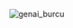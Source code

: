 ![genai_burcu](https://github.com/melisacevik/Generative-AI/assets/113050206/e99fabe8-ba67-4a93-9cbd-be5aeba10f29)
